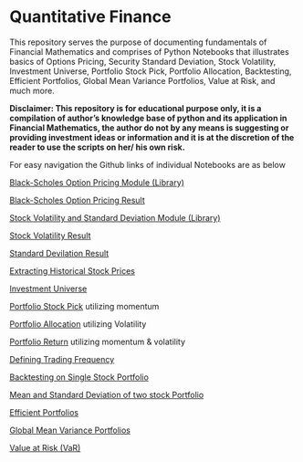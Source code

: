 # Quantitative Finance

This repository serves the purpose of documenting fundamentals of Financial Mathematics and comprises of Python Notebooks that illustrates basics of Options Pricing, Security Standard Deviation, Stock Volatility, Investment Universe, Portfolio Stock Pick, Portfolio Allocation, Backtesting, Efficient Portfolios, Global Mean Variance Portfolios, Value at Risk, and much more.

**Disclaimer: This repository is for educational purpose only, it is a compilation of author’s knowledge base of python and its application in Financial Mathematics, the author do not by any means is suggesting or providing investment ideas or information and it is at the discretion of the reader to use the scripts on her/ his own risk.** 

For easy navigation the Github links of individual Notebooks are as below

[Black-Scholes Option Pricing Module (Library)](https://github.com/HAN1T/Quantitative_Finance/blob/main/Docs/BS_Options_Pricing.py)

[Black-Scholes Option Pricing Result](https://github.com/HAN1T/Quantitative_Finance/blob/main/Black-Scholes%20Option%20Pricing.ipynb)

[Stock Volatility and Standard Deviation Module (Library)](https://github.com/HAN1T/Quantitative_Finance/blob/main/Docs/SD.py)

[Stock Volatility Result](https://github.com/HAN1T/Quantitative_Finance/blob/main/Stock%20Volatility.ipynb)

[Standard Devilation Result](https://github.com/HAN1T/Quantitative_Finance/blob/main/Standard_Deviation.ipynb)



[Extracting Historical Stock Prices](https://github.com/HAN1T/PythonFinance/blob/main/MultipleStock_Prices.ipynb)

[Investment Universe](https://github.com/HAN1T/Quantitative_Finance/blob/main/Universe500.ipynb)

[Portfolio Stock Pick](https://github.com/HAN1T/Quantitative_Finance/blob/main/Stock%20Pick.ipynb) utilizing momentum

[Portfolio Allocation](https://github.com/HAN1T/Quantitative_Finance/blob/main/Position%20Allocation.ipynb) utilizing Volatility

[Portfolio Return](https://github.com/HAN1T/Quantitative_Finance/blob/main/Portfolio%20Return.ipynb) utilizing momentum & volatility

[Defining Trading Frequency](https://github.com/HAN1T/PythonFinance/blob/main/MultipleStockPrice_with_TradingFreq.ipynb)

[Backtesting on Single Stock Portfolio](https://github.com/HAN1T/PythonFinance/blob/main/Backtest_SMA.ipynb)

[Mean and Standard Deviation of two stock Portfolio](https://github.com/HAN1T/PythonFinance/blob/main/Mean%20%26%20SD%20for%202%20stock%20Portfolio.ipynb)

[Efficient Portfolios](https://github.com/HAN1T/PythonFinance/blob/main/Efficient%20Portfolios.ipynb)

[Global Mean Variance Portfolios](https://github.com/HAN1T/PythonFinance/blob/main/Global%20Minimum%20Variance%20Portfolio%20(GMVP).ipynb)

[Value at Risk (VaR)](https://github.com/HAN1T/PythonFinance/blob/main/Value%20At%20Risk%20(VAR).ipynb)
